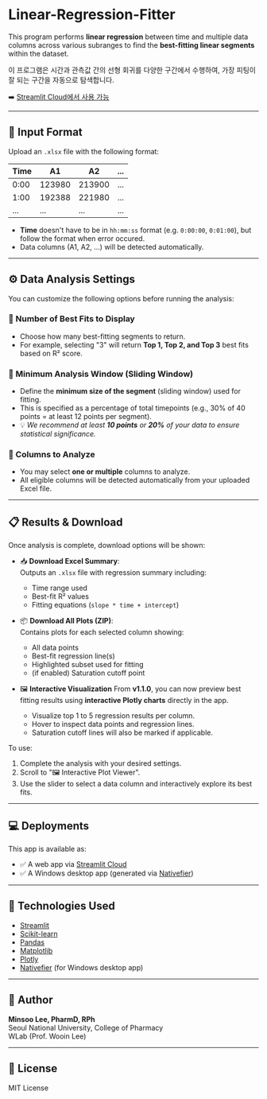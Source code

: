 # Linear-Regression-Fitter

This program performs **linear regression** between time and multiple data columns across various subranges to find the **best-fitting linear segments** within the dataset.

이 프로그램은 시간과 관측값 간의 선형 회귀를 다양한 구간에서 수행하여, 가장 피팅이 잘 되는 구간을 자동으로 탐색합니다.

➡️ [Streamlit Cloud에서 사용 가능](https://linear-regression-fitter-9a38ezlgjpskkj9fcwvxji.streamlit.app/)

---

## 📁 Input Format

Upload an `.xlsx` file with the following format:

| Time  | A1      | A2      | ...   |
|-------|---------|---------|-------|
| 0:00  | 123980  | 213900  | ...   |
| 1:00  | 192388  | 221980  | ...   |
| ...   | ...     | ...     | ...   |

- **Time** doesn't have to be in `hh:mm:ss` format (e.g. `0:00:00`, `0:01:00`), but follow the format when error occured.
- Data columns (A1, A2, ...) will be detected automatically.

---

## ⚙️ Data Analysis Settings

You can customize the following options before running the analysis:

### 🔹 Number of Best Fits to Display
- Choose how many best-fitting segments to return.
- For example, selecting "3" will return **Top 1, Top 2, and Top 3** best fits based on R² score.

### 🔹 Minimum Analysis Window (Sliding Window)
- Define the **minimum size of the segment** (sliding window) used for fitting.
- This is specified as a percentage of total timepoints (e.g., 30% of 40 points = at least 12 points per segment).
- 💡 *We recommend at least **10 points** or **20%** of your data to ensure statistical significance.*

### 🔹 Columns to Analyze
- You may select **one or multiple** columns to analyze.
- All eligible columns will be detected automatically from your uploaded Excel file.

---

## 📋 Results & Download

Once analysis is complete, download options will be shown:

- 📥 **Download Excel Summary**:  
  Outputs an `.xlsx` file with regression summary including:
  - Time range used
  - Best-fit R² values
  - Fitting equations (`slope * time + intercept`)

- 📦 **Download All Plots (ZIP)**:  
  Contains plots for each selected column showing:
  - All data points  
  - Best-fit regression line(s)  
  - Highlighted subset used for fitting  
  - (if enabled) Saturation cutoff point

- 🖼 **Interactive Visualization**
  From **v1.1.0**, you can now preview best fitting results using **interactive Plotly charts** directly in the app.
  - Visualize top 1 to 5 regression results per column.
  - Hover to inspect data points and regression lines.
  - Saturation cutoff lines will also be marked if applicable.

To use:
1. Complete the analysis with your desired settings.
2. Scroll to "🖼 Interactive Plot Viewer".
3. Use the slider to select a data column and interactively explore its best fits.

---

## 💻 Deployments

This app is available as:
- ✅ A web app via [Streamlit Cloud](https://linear-regression-fitter-9a38ezlgjpskkj9fcwvxji.streamlit.app/)
- ✅ A Windows desktop app (generated via [Nativefier](https://drive.google.com/file/d/1Dfah4LvvVWkrbT37a9C-1f3nhCMH-me8/view?usp=sharing))

---

## 🧪 Technologies Used

- [Streamlit](https://streamlit.io/)
- [Scikit-learn](https://scikit-learn.org/)
- [Pandas](https://pandas.pydata.org/)
- [Matplotlib](https://matplotlib.org/)
- [Plotly](https://plotly.com/)
- [Nativefier](https://github.com/nativefier/nativefier) (for Windows desktop app)

---

## 👤 Author

**Minsoo Lee, PharmD, RPh**  
Seoul National University, College of Pharmacy  
WLab (Prof. Wooin Lee)

---

## 📄 License

MIT License

